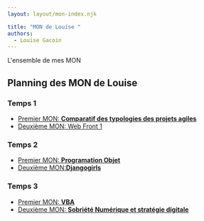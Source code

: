 ```yaml
---
layout: layout/mon-index.njk

title: "MON de Louise "
authors:
  - Louise Gacoin
---
```

<!-- Début Résumé -->
L'ensemble de mes MON
<!-- fin résumé -->

## Planning des MON de Louise

### Temps 1
- [Premier MON: **Comparatif des typologies des projets agiles** ](./MON1/)
- [Deuxième MON:  Web Front 1](./MON2/)

### Temps 2
- [Premier MON: **Programation Objet**](./MON3/)
- [Deuxième MON:**Djangogirls**](./MON4/)

### Temps 3
- [Premier MON: **VBA**](./MON5/) 
- [Deuxième MON: **Sobriété Numérique et stratégie digitale**](./MON6/)
